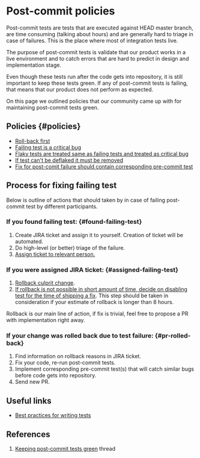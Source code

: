 # Post-commit policies

Post-commit tests are tests that are executed against HEAD master branch, are
time consuming (talking about hours) and are generally hard to triage in case of
failures. This is the place where most of integration tests live.

The purpose of post-commit tests is validate that our product works in a live
environment and to catch errors that are hard to predict in design and
implementation stage.

Even though these tests run after the code gets into repository, it is still
important to keep these tests green. If any of post-commit tests is failing,
that means that our product does not perform as expected.

On this page we outlined policies that our community came up with for
maintaining post-commit tests green.

## Policies {#policies}

*   [Roll-back first](policies/index.md#rollback_first)
*   [Failing test is a critical bug](policies/index.md#failing_test_is_critical_bug)
*   [Flaky tests are treated same as failing tests and treated as critical bug](policies/index.md#flake_is_failing)
*   [If test can't be deflaked it must be removed](policies/index.md#remove_flake)
*   [Fix for post-comit failure should contain corresponding pre-commit test](policies/index.md#precommit_for_postcommit)

## Process for fixing failing test

Below is outline of actions that should taken by in case of failing post-commit
test by different participants.

### If you found failing test: {#found-failing-test}

1.  Create JIRA ticket and assign it to yourself. Creation of ticket will be
    automated.
1.  Do high-level (or better) triage of the failure.
1.  [Assign ticket to relevant person.](guides/index.md#find_specialist)

### If you were assigned JIRA ticket: {#assigned-failing-test}

1.  [Rollback culprit change](guides/index.md#rollback).
1.  [If rollback is not possible in short amount of time, decide on disabling
    test for the time of shipping a fix](guides/index.md#disabling). This step
    should be taken in consideration if your estimate of rollback is longer than
    8 hours.

Rollback is our main line of action, if fix is trivial, feel free to propose a
PR with implementation right away.

### If your change was rolled back due to test failure: {#pr-rolled-back}

1.  Find information on rollback reasons in JIRA ticket.
1.  Fix your code, re-run post-commit tests.
1.  Implement corresponding pre-commit test(s) that will catch similar bugs
    before code gets into repository.
1.  Send new PR.

## Useful links

*   [Best practices for writing tests](tests_best_practices.md)

## References

1.  [Keeping post-commit tests green](https://lists.apache.org/thread.html/3bb4aa777751da2e2d7e22666aa6a2e18ae31891cb09d91718b75e74@%3Cdev.beam.apache.org%3E)
    thread
